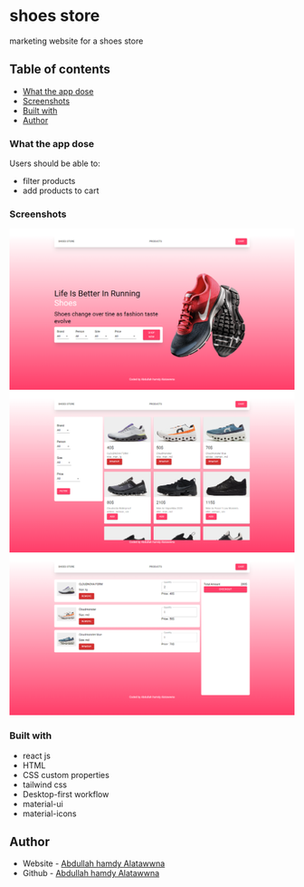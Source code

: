 # shoes store

marketing website for a shoes store

## Table of contents

- [What the app dose](#What-the-app-dose)
- [Screenshots](#screenshots)
- [Built with](#built-with)
- [Author](#author)

### What the app dose

Users should be able to:

- filter products
- add products to cart

### Screenshots

![](./screenshot.png)
![](./screenshot2.png)
![](./screenshot3.png)





### Built with

- react js
- HTML
- CSS custom properties
- tailwind css
- Desktop-first workflow
- material-ui
- material-icons

## Author

- Website - [Abdullah hamdy Alatawwna](http://chicodiv.com/)
- Github - [Abdullah hamdy Alatawwna](https://github.com/DivChico)
